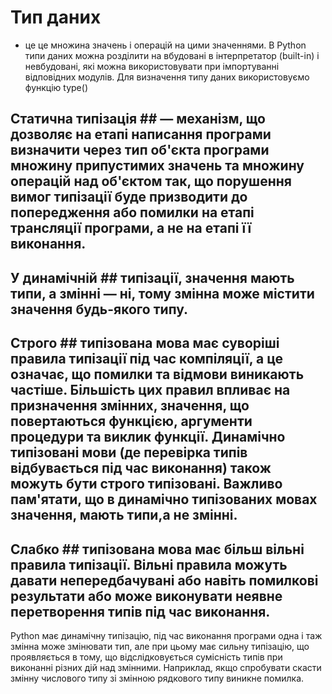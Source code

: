 # Тип даних #  
- це це множина значень і операцій на цими значеннями. В Python типи даних можна розділити на вбудовані в інтерпретатор (built-in) і невбудовані, які можна використовувати при імпортуванні відповідних модулів. Для визначення типу даних використовуємо функцію type()  

## Статична типізація ## — механізм, що дозволяє на етапі написання програми визначити через тип об'єкта програми множину припустимих значень та множину операцій над об'єктом так, що порушення вимог типізації буде призводити до попередження або помилки на етапі трансляції програми, а не на етапі її виконання.  

## У динамічній ## типізації, значення мають типи, а змінні — ні, тому змінна може містити значення будь-якого типу.  

## Строго ## типізована мова має суворіші правила типізації під час компіляції, а це означає, що помилки та відмови виникають частіше. Більшість цих правил впливає на призначення змінних, значення, що повертаються функцією, аргументи процедури та виклик функції. Динамічно типізовані мови (де перевірка типів відбувається під час виконання) також можуть бути строго типізовані. Важливо пам'ятати, що в динамічно типізованих мовах значення, мають типи,а не змінні.  

## Слабко ## типізована мова має більш вільні правила типізації. Вільні правила можуть давати непередбачувані або навіть помилкові результати або може виконувати неявне перетворення типів під час виконання.  

Python має динамічну типізацію, під час виконання програми одна і таж змінна може змінювати тип, але при цьому має сильну типізацію, що проявляється в тому, що відслідковується сумісність типів при виконанні різних дій над змінними. Наприклад, якщо спробувати скасти змінну числового типу зі змінною рядкового типу виникне помилка.